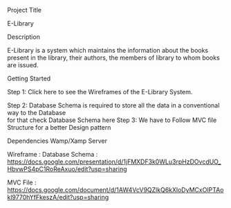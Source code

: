 Project Title

E-Library

Description 

E-Library  is a system which maintains the information about the books present in the library, their authors, the members of library to whom books are issued.

Getting Started

Step 1: Click here  to see the Wireframes of the E-Library System.


Step 2:   Database Schema is required to store all the data in a conventional way to the Database  
for that check Database Schema here
Step 3:   We have to Follow MVC file Structure for a better Design pattern

Dependencies
Wamp/Xamp Server



Wireframe       :
Database Schema : https://docs.google.com/presentation/d/1jFMXDF3k0WLu3rpHzDOvcdUO_HbvwPS4pC1RoReAxuo/edit?usp=sharing

MVC File        : https://docs.google.com/document/d/1AW4VcV9QZlkQ6kXloDyMCxOIPTAokl9770hYfFkeszA/edit?usp=sharing
